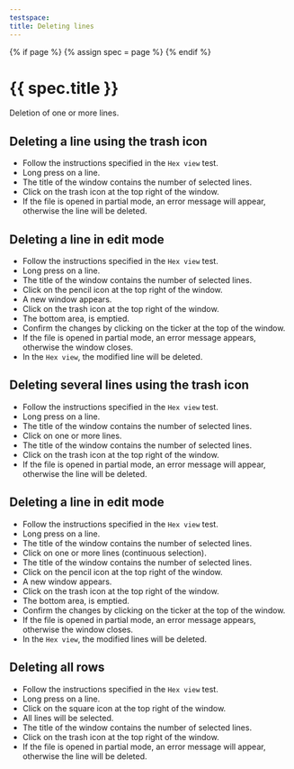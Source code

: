 ```yaml
---
testspace:
title: Deleting lines
---
```


{% if page %} {% assign spec = page %} {% endif %}

# {{ spec.title }}
Deletion of one or more lines.

## Deleting a line using the trash icon
- Follow the instructions specified in the `Hex view` test.
- Long press on a line.
- The title of the window contains the number of selected lines.
- Click on the trash icon at the top right of the window.
- If the file is opened in partial mode, an error message will appear, otherwise the line will be deleted.

## Deleting a line in edit mode
- Follow the instructions specified in the `Hex view` test.
- Long press on a line.
- The title of the window contains the number of selected lines.
- Click on the pencil icon at the top right of the window.
- A new window appears.
- Click on the trash icon at the top right of the window.
- The bottom area, is emptied.
- Confirm the changes by clicking on the ticker at the top of the window.
- If the file is opened in partial mode, an error message appears, otherwise the window closes.
- In the `Hex view`, the modified line will be deleted.


## Deleting several lines using the trash icon
- Follow the instructions specified in the `Hex view` test.
- Long press on a line.
- The title of the window contains the number of selected lines.
- Click on one or more lines.
- The title of the window contains the number of selected lines.
- Click on the trash icon at the top right of the window.
- If the file is opened in partial mode, an error message will appear, otherwise the line will be deleted.

## Deleting a line in edit mode
- Follow the instructions specified in the `Hex view` test.
- Long press on a line.
- The title of the window contains the number of selected lines.
- Click on one or more lines (continuous selection).
- The title of the window contains the number of selected lines.
- Click on the pencil icon at the top right of the window.
- A new window appears.
- Click on the trash icon at the top right of the window.
- The bottom area, is emptied.
- Confirm the changes by clicking on the ticker at the top of the window.
- If the file is opened in partial mode, an error message appears, otherwise the window closes.
- In the `Hex view`, the modified lines will be deleted.

## Deleting all rows
- Follow the instructions specified in the `Hex view` test.
- Long press on a line.
- Click on the square icon at the top right of the window.
- All lines will be selected.
- The title of the window contains the number of selected lines.
- Click on the trash icon at the top right of the window.
- If the file is opened in partial mode, an error message will appear, otherwise the line will be deleted.